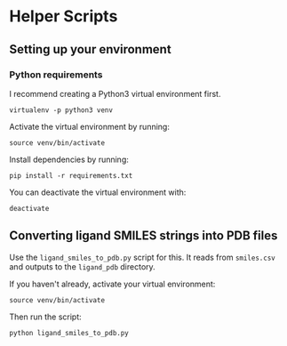 # Helper Scripts

## Setting up your environment

### Python requirements
I recommend creating a Python3 virtual environment first.
```
virtualenv -p python3 venv
```

Activate the virtual environment by running:
```
source venv/bin/activate
```

Install dependencies by running:
```
pip install -r requirements.txt
```

You can deactivate the virtual environment with:
```
deactivate
```


## Converting ligand SMILES strings into PDB files

Use the `ligand_smiles_to_pdb.py` script for this. It reads from `smiles.csv`
and outputs to the `ligand_pdb` directory.

If you haven't already, activate your virtual environment:
```
source venv/bin/activate
```

Then run the script:
```
python ligand_smiles_to_pdb.py
```
